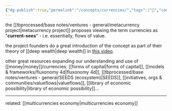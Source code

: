 ```yaml
---
{"dg-publish":true,"permalink":"/concepts/currencies/","tags":["🌱","concept"]}
---
```


the [[tbprocessed/base notes/ventures - general/metacurrency project\|metacurrency project]] proposes viewing the term currencies as "**current-sees**" - i.e. essentially, flows of value.

the project founders do a great introduction of the concept as part of their theory of [[deep wealth\|deep wealth]] in [this video](https://www.youtube.com/watch?v=kN9ykoFT-1Q&list=PLj8H7uBaUwDvd18QrEPugPMD5Z6Y0W-vB&index=11&pp=iAQB).

other great resources expanding our understanding and use of [[money\|money]]/currencies: [[forms of capital\|forms of capital]], [[models & frameworks/fluxonomy 4d\|fluxonomy 4d]], [[tbprocessed/base notes/ventures - general/SEEDS (ecosystem)\|SEEDS]], [[initiatives, orgs & communities/valueflows\|valueflows]], [[library of economic possibility\|library of economic possibility]]...

---
related: [[multicurrencies economy\|multicurrencies economy]]